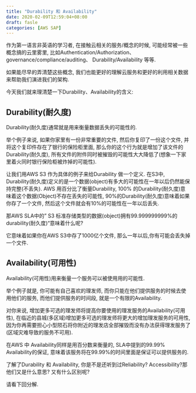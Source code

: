 ```yaml
---
title: "Durability 和 Availability"
date: 2020-02-09T12:59:04+08:00
draft: fasle
categories: [AWS SAP]
---
```


作为第一语言非英语的学习者, 在接触云相关的服务/概念的时候, 可能经常被一些概念搞的云里雾里, 比如Authentication/Authorization、governance/compliance/auditing、 Durability/Availability 等等. 
 
如果能尽早的弄清楚这些概念, 我们也能更好的理解云服务和更好的利用相关数据来帮助我们演进我们的架构.

今天我们就来理清楚一下Durability、Availability的含义:


## Durability(耐久度)

Durability(耐久度)通常就是用来衡量数据丢失的可能性的.


举个例子来说, 如果你家里有一份非常重要的文件, 然后你复印了一份这个文件, 并将这个复印件存在了银行的保险柜里面, 那么你的这个行为就是增加了该文件的Durability(耐久度), 所有文件的附件同时被摧毁的可能性大大降低了(想象一下家里着火同时银行保险柜被炸掉的可能性).


让我们用AWS S3 作为具体的例子来给Durability 做一个定义. 在S3中, Durability(耐久度)定义的是一个数据(object)有多大的可能性在一年以后仍然能保持完整(不丢失). AWS 用百分比了衡量Durability, 100% 的Durability(耐久度)意味着这个数据(Object)不存在丢失的可能性, 90%的Durability(耐久度)意味着如果你存了一个文件, 然后这个文件就会有10%的可能性在一年以后丢失.

那AWS SLA中的” S3 标准存储类型的数据(object)拥有99.999999999%的durability(耐久度)“意味着什么呢?


它意味着如果你在AWS S3中存了1000亿个文件, 那么一年以后,你有可能会丢失掉一个文件.


## Availability(可用性)

Availability(可用性)用来衡量一个服务可以被使用用的可能性.


举个例子就是, 你可能有自己喜欢的理发师, 而你只能在他们提供服务的时候去使用他们的服务, 而他们提供服务的时间段, 就是一个有限的Availability. 


对你来说, 增加更多可选的理发师将提高你要使用的理发服务的Availability(可用性), 在临近的县城(多区域)增加更多可选的理发师将更大的增加理发服务的可用性, 因为你再需要担心小型陨石将你附近的理发店全部摧毁而没有办法获得理发服务了(区域灾难导致的服务不可用).


在AWS 中 Availability同样是用百分数来衡量的, SLA中提到的99.99% Availability的保证, 意味着该服务将在99.99%的时间里面是保证可以提供服务的.


了解了Durability 和 Availability, 你是不是还听到过Reliability? Accessibility?那他们又是什么意思? 又有什么区别呢?

请看下回分解.

